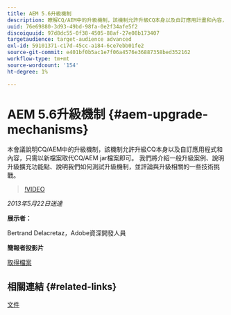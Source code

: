 ```yaml
---
title: AEM 5.6升級機制
description: 瞭解CQ/AEM中的升級機制，該機制允許升級CQ本身以及自訂應用計畫和內容，只需將CQ/AEM jar檔案替換為新的檔案即可。 我們將介紹一般升級案例、說明升級擴充功能點、說明我們如何測試升級機制，並評論與升級相關的一些技術挑戰。
uuid: 76e69880-3d93-49bd-98fa-0e2f34afe5f2
discoiquuid: 97d8dc55-0f38-4505-88af-27e08b173407
targetaudience: target-audience advanced
exl-id: 59101371-c17d-45cc-a184-6ce7ebb01fe2
source-git-commit: e401bf0b5ac1e7f06a4576e36887358bed352162
workflow-type: tm+mt
source-wordcount: '154'
ht-degree: 1%

---
```


# AEM 5.6升級機制 {#aem-upgrade-mechanisms}

本會議說明CQ/AEM中的升級機制，該機制允許升級CQ本身以及自訂應用程式和內容，只需以新檔案取代CQ/AEM jar檔案即可。 我們將介紹一般升級案例、說明升級擴充功能點、說明我們如何測試升級機制，並評論與升級相關的一些技術挑戰。

>[!VIDEO](https://video.tv.adobe.com/v/19576/?quality=9)

*2013年5月22日送達*

**展示者：**

Bertrand Delacretaz，Adobe資深開發人員

**簡報者投影片**

[取得檔案](assets/cqgems-bdelacretaz-cq-upgrades-2013-05-22.pdf)

## 相關連結 {#related-links}

[文件](https://docs.adobe.com/docs/en/cq/current/deploying/upgrading.html)

<!--
[Get back to the Overview](https://helpx.adobe.com/experience-manager/kt/eseminars/gems/aem-index.html)
-->
